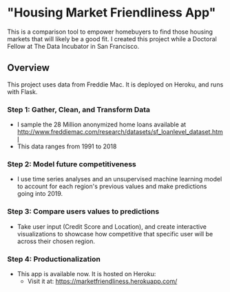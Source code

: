 # "Housing Market Friendliness App"
This is a comparison tool to empower homebuyers to find those housing markets that will likely be a good fit. I created this project while a Doctoral Fellow at The Data Incubator in San Francisco.


## Overview
This project uses data from Freddie Mac. It is deployed on Heroku, and runs with Flask.

### Step 1: Gather, Clean, and Transform Data
- I sample the 28 Million anonymized home loans available at http://www.freddiemac.com/research/datasets/sf_loanlevel_dataset.html
- This data ranges from 1991 to 2018

### Step 2: Model future competitiveness
- I use time series analyses and an unsupervised machine learning model to account for each region's previous values and make predictions going into 2019.

### Step 3: Compare users values to predictions
- Take user input (Credit Score and Location), and create interactive visualizations to showcase how competitive that specific user will be across their chosen region.

### Step 4: Productionalization
- This app is available now. It is hosted on Heroku:
    - Visit it at: https://marketfriendliness.herokuapp.com/
